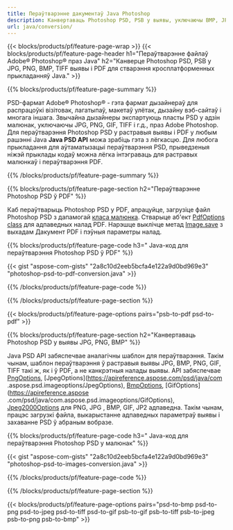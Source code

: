 ```yaml
---
title: Пераўтварэнне дакументаў Java Photoshop
description: Канвертаваць Photoshop PSD, PSB у выявы, уключаючы BMP, JPG, PNG, TIFF і PDF з дапамогай бібліятэкі Java.
url: java/conversion/
---
```


{{< blocks/products/pf/feature-page-wrap >}}
{{< blocks/products/pf/feature-page-header h1="Пераўтварэнне файлаў Adobe® Photoshop® праз Java" h2="Канверце Photoshop PSD, PSB у JPG, PNG, BMP, TIFF выявы і PDF для стварэння кросплатформенных прыкладанняў Java." >}}

{{% blocks/products/pf/feature-page-summary %}}

PSD-фармат Adobe® Photoshop® - гэта фармат дызайнераў для распрацоўкі візітовак, лагатыпаў, макетаў улётак, дызайну вэб-сайтаў і многага іншага. Звычайна дызайнеры экспартуюць пласты PSD у адзін малюнак, уключаючы JPG, PNG, GIF, TIFF і г.д., праз Adobe Photoshop. Для пераўтварэння Photoshop PSD у растравыя выявы і PDF у любым рашэнні Java **Java PSD API** можа зрабіць гэта з лёгкасцю. Для любога прыкладання для аўтаматызацыі пераўтварэння PSD, прыведзеныя ніжэй прыклады кодаў можна лёгка інтэграваць для растравых малюнкаў і пераўтварэння PDF.

{{% /blocks/products/pf/feature-page-summary %}}

{{% blocks/products/pf/feature-page-section h2="Пераўтварэнне Photoshop PSD ў PDF" %}}

Каб пераўтварыць Photoshop PSD у PDF, апрацуйце, загрузіце файл Photoshop PSD з дапамогай [класа малюнка](https://apireference.aspose.com/psd/java/com.aspose.psd/Image). Стварыце аб'ект [PdfOptions class](https://apireference.aspose.com/psd/java/com.aspose.psd.imageoptions/PdfOptions) для адпаведных налад PDF. Нарэшце выклічце метад [Image.save](https://apireference.aspose.com/psd/java/com.aspose.psd/Image#save-java.lang.String-com.aspose.psd.ImageOptionsBase-) з выхадам Дакумент PDF і пэўныя параметры налад.

{{% blocks/products/pf/feature-page-code h3=" Java-код для пераўтварэння Photoshop PSD ў PDF" %}}

{{< gist "aspose-com-gists" "2a8c10d2eeb5bcfa4e122a9d0bd969e3" "photoshop-psd-to-pdf-conversion.java" >}}

{{% /blocks/products/pf/feature-page-code %}}

{{% /blocks/products/pf/feature-page-section %}}

{{< blocks/products/pf/feature-page-options pairs="psb-to-pdf psd-to-pdf" >}}

{{% blocks/products/pf/feature-page-section h2="Канвертаваць Photoshop PSD у выявы JPG, PNG, BMP" %}}

Java PSD API забяспечвае аналагічны шаблон для пераўтварэння. Такім чынам, шаблон пераўтварэння ў растравыя выявы JPG, BMP, PNG, GIF, TIFF такі ж, як і ў PDF, а не канкрэтныя налады выявы. API забяспечвае [PngOptions](https://apireference.aspose.com/psd/java/com.aspose.psd.imageoptions/PngOptions), [JpegOptions](https://apireference.aspose.com/psd/java/com .aspose.psd.imageoptions/JpegOptions), [BmpOptions](https://apireference.aspose.com/psd/java/com.aspose.psd.imageoptions/BmpOptions), [GifOptions](https://apireference.aspose .com/psd/java/com.aspose.psd.imageoptions/GifOptions), [Jpeg2000Options](https://apireference.aspose.com/psd/java/com.aspose.psd.imageoptions/Jpeg2000Options) для PNG, JPG , BMP, GIF, JP2 адпаведна. Такім чынам, працэс загрузкі файла, выкарыстанне адпаведных параметраў выявы і захаванне PSD ў абраным вобразе.

{{% blocks/products/pf/feature-page-code h3=" Java-код для пераўтварэння Photoshop PSD у малюнак" %}}

{{< gist "aspose-com-gists" "2a8c10d2eeb5bcfa4e122a9d0bd969e3" "photoshop-psd-to-images-conversion.java" >}}

{{% /blocks/products/pf/feature-page-code %}}

{{% /blocks/products/pf/feature-page-section %}}

{{< blocks/products/pf/feature-page-options pairs="psd-to-bmp psd-to-png psd-to-jpeg psd-to-tiff psd-to-gif psb-to-gif psb-to-tiff psb-to-jpeg psb-to-png psb-to-bmp" >}}
